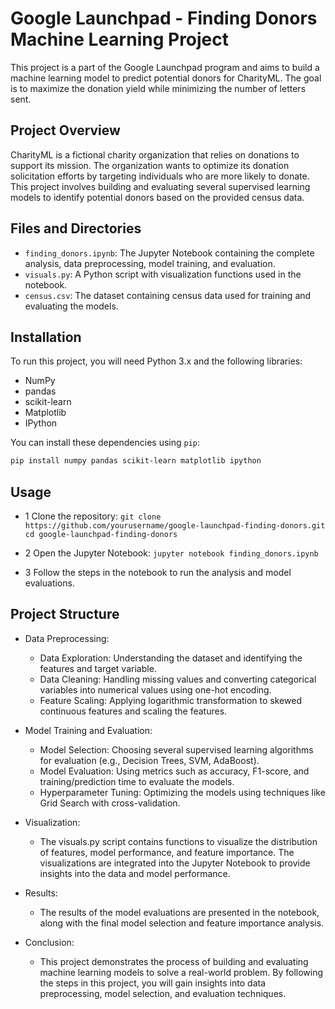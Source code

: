 # Google Launchpad - Finding Donors Machine Learning Project

This project is a part of the Google Launchpad program and aims to build a machine learning model to predict potential donors for CharityML. The goal is to maximize the donation yield while minimizing the number of letters sent.

## Project Overview

CharityML is a fictional charity organization that relies on donations to support its mission. The organization wants to optimize its donation solicitation efforts by targeting individuals who are more likely to donate. This project involves building and evaluating several supervised learning models to identify potential donors based on the provided census data.

## Files and Directories

- `finding_donors.ipynb`: The Jupyter Notebook containing the complete analysis, data preprocessing, model training, and evaluation.
- `visuals.py`: A Python script with visualization functions used in the notebook.
- `census.csv`: The dataset containing census data used for training and evaluating the models.

## Installation

To run this project, you will need Python 3.x and the following libraries:

- NumPy
- pandas
- scikit-learn
- Matplotlib
- IPython

You can install these dependencies using `pip`:

```bash
pip install numpy pandas scikit-learn matplotlib ipython
```

## Usage

- 1 Clone the repository: ```git clone https://github.com/yourusername/google-launchpad-finding-donors.git
cd google-launchpad-finding-donors```

- 2 Open the Jupyter Notebook: ```jupyter notebook finding_donors.ipynb```

- 3 Follow the steps in the notebook to run the analysis and model evaluations.

## Project Structure

- Data Preprocessing:
  - Data Exploration: Understanding the dataset and identifying the features and target variable.
  - Data Cleaning: Handling missing values and converting categorical variables into numerical values using one-hot encoding.
  - Feature Scaling: Applying logarithmic transformation to skewed continuous features and scaling the features.
    
- Model Training and Evaluation:
  - Model Selection: Choosing several supervised learning algorithms for evaluation (e.g., Decision Trees, SVM, AdaBoost).
  - Model Evaluation: Using metrics such as accuracy, F1-score, and training/prediction time to evaluate the models.
  - Hyperparameter Tuning: Optimizing the models using techniques like Grid Search with cross-validation.
 
- Visualization:
  - The visuals.py script contains functions to visualize the distribution of features, model performance, and feature importance. The visualizations are integrated into the Jupyter Notebook to provide   insights into the data and model performance.

- Results:
  - The results of the model evaluations are presented in the notebook, along with the final model selection and feature importance analysis.

- Conclusion:
  - This project demonstrates the process of building and evaluating machine learning models to solve a real-world problem. By following the steps in this project, you will gain insights into data preprocessing, model selection, and evaluation techniques.
